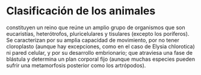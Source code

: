 Clasificación de los animales 
============================

constituyen un reino que reúne un amplio grupo de organismos que son eucaristías, heterótrofos, pluricelulares y tisulares (excepto los poríferos). Se caracterizan por su amplia capacidad de movimiento, por no tener cloroplasto (aunque hay excepciones, como en el caso de Elysia chlorotica) ni pared celular, y por su desarrollo embrionario; que atraviesa una fase de blástula y determina un plan corporal fijo (aunque muchas especies pueden sufrir una metamorfosis posterior como los artrópodos). 

